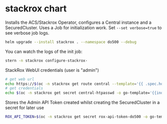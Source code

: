 # stackrox chart

Installs the ACS/Stackrox Operator, configures a Central instance and a SecuredCluster. Uses a Job for initialization work. Set `--set verbose=true` to see verbose job logs.
```bash
helm upgrade --install stackrox . --namespace do500 --debug
```

You can watch the logs of the init job:
```bash
stern -n stackrox configure-stackrox-
```

StackRox WebUI credentials (user is "admin")
```bash
# get web url
echo https://$(oc -n stackrox get route central --template='{{ .spec.host }}')
# get credentials
echo $(oc -n stackrox get secret central-htpasswd -o go-template='{{index .data "password" | base64decode}}')
```

Stores the Admin API Token created whilst creating the SecuredCluster in a secret for later use
```bash
ROX_API_TOKEN=$(oc -n stackrox get secret rox-api-token-do500 -o go-template='{{index .data "token" | base64decode}}')
```
